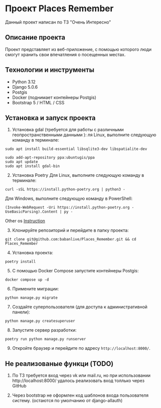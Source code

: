 # Проект Places Remember

Данный проект написан по ТЗ "Очень Интересно"

## Описание проекта

Проект представляет из веб-приложение, с помощью которого люди смогут хранить свои впечатления о посещенных местах.

## Технологии и инструменты

- Python 3.12
- Django 5.0.6
- Postgis
- Docker (поднимает контейнеры Postgis)
- Bootstrap 5 / HTML / CSS


## Установка и запуск проекта

1. Установка gdal (требуется для работы с различными геопространственными данными ):
ля Linux, выполните следующую команду в терминале:

```shell
sudo apt install build-essential libsqlite3-dev libspatialite-dev
```
```shell
sudo add-apt-repository ppa:ubuntugis/ppa
sudo apt update
sudo apt install gdal-bin
```

2. Установка Poetry
Для Linux, выполните следующую команду в терминале:
```shell
curl -sSL https://install.python-poetry.org | python3 -
```

Для Windows, выполните следующую команду в PowerShell:
```power shell
(Invoke-WebRequest -Uri https://install.python-poetry.org -UseBasicParsing).Content | py -
```

Other os
[Instruction](https://python-poetry.org/docs/#installation)

3. Клонируйте репозиторий и перейдите в папку проекта:

```shell
git clone git@github.com:babanlive/Places_Remember.git && cd Places_Remember
```

4. Установка проекта:

```shell
poetry install
```

5. С помощью Docker Compose запустите контейнеры Postgis:

`docker compose up -d`

6. Примените миграции:

`python manage.py migrate`

7. Создайте суперпользователя (для доступа к административной панели):

`python manage.py createsuperuser`

8. Запустите сервер разработки:

```shell
poetry run python manage.py runserver
```

9. Откройте браузер и перейдите по адресу `http://localhost:8000/`.

## Не реализованые функци (TODO)

1. По ТЗ требуется вход через vk или mail.ru, но при использовании http://localhost:8000/ удалось реализовать вход толлько через GitHub

2. Через bootstrap не оформлен код шаблонов входа пользователя систему. (остаются по умолчанию от django-allauth)